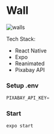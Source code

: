 # Wall

![walls](https://github.com/gabhiinav/Walls/assets/91845898/5192a96e-d10a-4390-a3da-8f3fa0cd0be0)

Tech Stack:

- React Native
- Expo
- Reanimated
- Pixabay API

### Setup .env

```js
PIXABAY_API_KEY=
```

### Start

```shell
expo start
```
